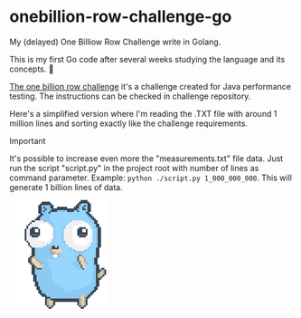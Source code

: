 # onebillion-row-challenge-go

My (delayed) One Billiow Row Challenge write in Golang.

This is my first Go code after several weeks studying the language and its concepts. :tada: 

[The one billion row challenge](https://github.com/gunnarmorling/1brc) it's a challenge created for Java performance testing. The instructions can be checked in challenge repository.

Here's a simplified version where I'm reading the .TXT file with around 1 million lines and sorting exactly like the challenge requirements.

> [!IMPORTANT]  
> It's possible to increase even more the "measurements.txt" file data. Just run the script "script.py" in the project root with number of lines as command parameter. Example: ```python ./script.py 1_000_000_000```. This will generate 1 billion lines of data.  

![](https://github.com/lucaskraus/onebillion-row-challenge-go/blob/main/dancing.gif)
